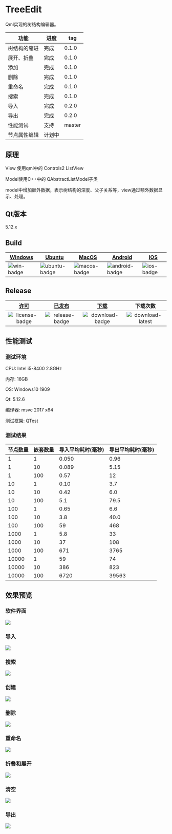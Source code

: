 # TreeEdit

Qml实现的树结构编辑器。

|功能|进度|tag|
|--|--|--|
|树结构的缩进|完成|0.1.0|
|展开、折叠|完成|0.1.0|
|添加|完成|0.1.0|
|删除|完成|0.1.0|
|重命名|完成|0.1.0|
|搜索|完成|0.1.0|
|导入|完成|0.2.0|
|导出|完成|0.2.0|
|性能测试|支持|master|
|节点属性编辑|计划中|

## 原理

View 使用qml中的 Controls2 ListView

Model使用C++中的 QAbstractListModel子类

model中增加额外数据，表示树结构的深度、父子关系等，view通过额外数据显示、处理。

## Qt版本

5.12.x

## Build

| [Windows][win-link]| [Ubuntu][ubuntu-link]|[MacOS][macos-link]|[Android][android-link]|[IOS][ios-link]|
|---------------|---------------|-----------------|-----------------|----------------|
| ![win-badge]  | ![ubuntu-badge]      | ![macos-badge] |![android-badge]   |![ios-badge]   |


[win-link]: https://github.com/JaredTao/TreeEdit/actions?query=workflow%3AWindows "WindowsAction"
[win-badge]: https://github.com/JaredTao/TreeEdit/workflows/Windows/badge.svg  "Windows"

[ubuntu-link]: https://github.com/JaredTao/TreeEdit/actions?query=workflow%3AUbuntu "UbuntuAction"
[ubuntu-badge]: https://github.com/JaredTao/TreeEdit/workflows/Ubuntu/badge.svg "Ubuntu"

[macos-link]: https://github.com/JaredTao/TreeEdit/actions?query=workflow%3AMacOS "MacOSAction"
[macos-badge]: https://github.com/JaredTao/TreeEdit/workflows/MacOS/badge.svg "MacOS"

[android-link]: https://github.com/JaredTao/TreeEdit/actions?query=workflow%3AAndroid "AndroidAction"
[android-badge]: https://github.com/JaredTao/TreeEdit/workflows/Android/badge.svg "Android"

[ios-link]: https://github.com/JaredTao/TreeEdit/actions?query=workflow%3AIOS "IOSAction"
[ios-badge]: https://github.com/JaredTao/TreeEdit/workflows/IOS/badge.svg "IOS"

## Release

|[许可][license-link]|[已发布][release-link]|[下载][download-link]|下载次数|
|:--:|:--:|:--:|:--:|
|![license-badge]|![release-badge] |![download-badge]|![download-latest]|


[license-link]: https://github.com/jaredtao/TreeEdit/blob/master/LICENSE "LICENSE"
[license-badge]: https://img.shields.io/badge/license-MIT-blue.svg "MIT"
[release-link]: https://github.com/jaredtao/TreeEdit/releases "Release status"
[release-badge]: https://img.shields.io/github/release/jaredtao/TreeEdit.svg?style=flat-square "Release status"
[download-link]: https://github.com/jaredtao/TreeEdit/releases/latest "Download status"
[download-badge]: https://img.shields.io/github/downloads/jaredtao/TreeEdit/total.svg "Download status"
[download-latest]: https://img.shields.io/github/downloads/jaredtao/TreeEdit/latest/total.svg "latest status"

## 性能测试

### 测试环境

CPU: Intel i5-8400 2.8GHz

内存: 16GB

OS: Windows10 1909

Qt: 5.12.6

编译器: msvc 2017 x64

测试框架: QTest

### 测试结果

|节点数量|嵌套数量|导入平均耗时(毫秒)|导出平均耗时(毫秒)|
|--|--|--|--|
|1|1|0.050|0.96|
|1|10|0.089|5.15|
|1|100|0.57|12|
|10|1|0.10|3.7|
|10|10|0.42|6.0|
|10|100|5.1|79.5|
|100|1|0.65 |6.6|
|100|10|3.8|40.0|
|100|100|59|468|
|1000|1|5.8 |33|
|1000|10|37 |108|
|1000|100|671 |3765|
|10000|1|59 |74|
|10000|10|386 |823|
|10000|100|6720 |39563|



## 效果预览

### 软件界面

![](preview/preview.png)

### 导入

![](preview/import.gif)

### 搜索

![](preview/find.gif)

### 创建

![](preview/create.gif)

### 删除

![](preview/delete.gif)

### 重命名

![](preview/rename.gif)

### 折叠和展开

![](preview/expo.gif)

### 清空

![](preview/clear.gif)

### 导出

![](preview/save.gif)

